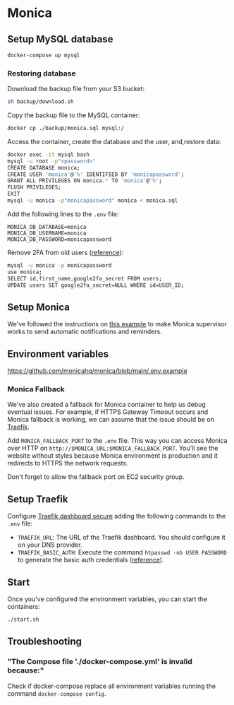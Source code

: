 # Monica

## Setup MySQL database

```sh
docker-compose up mysql
```

### Restoring database

Download the backup file from your S3 bucket:

```sh
sh backup/download.sh
```

Copy the backup file to the MySQL container:

```sh
docker cp ./backup/monica.sql mysql:/
```

Access the container, create the database and the user, and,restore data:

```sh
docker exec -it mysql bash
mysql -u root -p"<password>"
CREATE DATABASE monica;
CREATE USER 'monica'@'%' IDENTIFIED BY 'monicapassword';
GRANT ALL PRIVILEGES ON monica.* TO 'monica'@'%';
FLUSH PRIVILEGES;
EXIT
mysql -u monica -p"monicapassword" monica < monica.sql
```

Add the following lines to the `.env` file:

```
MONICA_DB_DATABASE=monica
MONICA_DB_USERNAME=monica
MONICA_DB_PASSWORD=monicapassword
```

Remove 2FA from old users ([reference](https://github.com/monicahq/monica/issues/5235)):

```sh
mysql -u monica -p monicapassword
use monica;
SELECT id,first_name,google2fa_secret FROM users;
UPDATE users SET google2fa_secret=NULL WHERE id=USER_ID;
```

## Setup Monica

We've followed the instructions on [this example](https://github.com/monicahq/docker/tree/main/.examples/supervisor/fpm-alpine/app) to make Monica supervisor works to send automatic notifications and reminders.

## Environment variables

https://github.com/monicahq/monica/blob/main/.env.example

### Monica Fallback

We've also created a fallback for Monica container to help us debug eventual issues. For example, if HTTPS Gateway Timeout occurs and Monica fallback is working, we can assume that the issue should be on [Traefik](#setup-traefik).

Add `MONICA_FALLBACK_PORT` to the `.env` file. This way you can access Monica over HTTP on `http://$MONICA_URL:$MONICA_FALLBACK_PORT`. You'll see the website without styles because Monica environment is production and it redirects to HTTPS the network requests.

Don't forget to allow the fallback port on EC2 security group.

## Setup Traefik

Configure [Traefik dashboard secure](https://doc.traefik.io/traefik/operations/dashboard/) adding the following commands to the `.env` file:

- `TRAEFIK_URL`: The URL of the Traefik dashboard. You should configure it on your DNS provider.
- `TRAEFIK_BASIC_AUTH`: Execute the command `htpasswd -nb USER PASSWORD` to generate the basic auth credentials ([reference](https://stackoverflow.com/a/62177819/8786986)).

## Start

Once you've configured the environment variables, you can start the containers:

```sh
./start.sh
```

## Troubleshooting

### "The Compose file './docker-compose.yml' is invalid because:"

Check if docker-compose replace all environment variables running the command `docker-compose config`.
